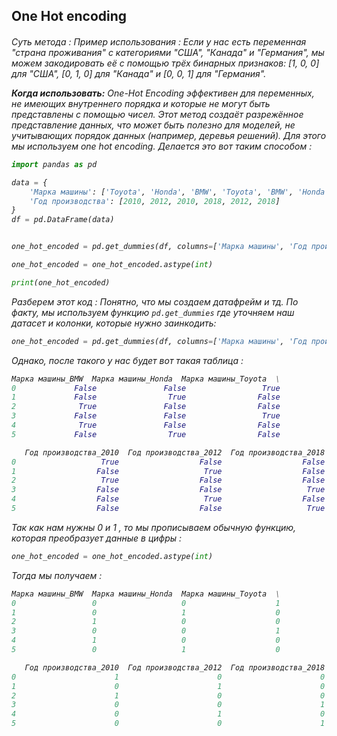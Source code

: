 <h2>One Hot encoding</h2>
<h6>Суть метода : </h6One-Hot Encoding представляет каждую категорию переменной как отдельный бинарный признак. Все признаки кроме одного равны 0, а выбранный равен 1, соответствующий номеру переменной.

Пример использования : Если у нас есть переменная "страна проживания" с категориями "США", "Канада" и "Германия", мы можем закодировать её с помощью трёх бинарных признаков: [1, 0, 0] для "США", [0, 1, 0] для "Канада" и [0, 0, 1] для "Германия".

**Когда использовать:** One-Hot Encoding эффективен для переменных, не имеющих внутреннего порядка и которые не могут быть представлены с помощью чисел. Этот метод создаёт разрежённое представление данных, что может быть полезно для моделей, не учитывающих порядок данных (например, деревья решений).
Для этого мы используем one hot encoding. Делается это вот таким способом : 

```python 
import pandas as pd

data = {
    'Марка машины': ['Toyota', 'Honda', 'BMW', 'Toyota', 'BMW', 'Honda'],
    'Год производства': [2010, 2012, 2010, 2018, 2012, 2018]
}
df = pd.DataFrame(data)


one_hot_encoded = pd.get_dummies(df, columns=['Марка машины', 'Год производства'])

one_hot_encoded = one_hot_encoded.astype(int)

print(one_hot_encoded)
```

Разберем этот код : 
Понятно, что мы создаем датафрейм и тд. 
По факту, мы используем функцию `pd.get_dummies` где уточняем наш датасет и колонки, которые нужно заинкодить:

```python
one_hot_encoded = pd.get_dummies(df, columns=['Марка машины', 'Год производства'])
```

Однако, после такого у нас будет вот такая таблица : 

```python 
Марка машины_BMW  Марка машины_Honda  Марка машины_Toyota  \
0             False               False                 True   
1             False                True                False   
2              True               False                False   
3             False               False                 True   
4              True               False                False   
5             False                True                False   

   Год производства_2010  Год производства_2012  Год производства_2018  
0                   True                  False                  False  
1                  False                   True                  False  
2                   True                  False                  False  
3                  False                  False                   True  
4                  False                   True                  False  
5                  False                  False                   True  
```

Так как нам нужны 0 и 1 , то мы прописываем обычную функцию, которая преобразует данные в цифры : 

```python 
one_hot_encoded = one_hot_encoded.astype(int)
```

Тогда мы получаем : 

```python
Марка машины_BMW  Марка машины_Honda  Марка машины_Toyota  \
0                 0                   0                    1   
1                 0                   1                    0   
2                 1                   0                    0   
3                 0                   0                    1   
4                 1                   0                    0   
5                 0                   1                    0   

   Год производства_2010  Год производства_2012  Год производства_2018  
0                      1                      0                      0  
1                      0                      1                      0  
2                      1                      0                      0  
3                      0                      0                      1  
4                      0                      1                      0  
5                      0                      0                      1
